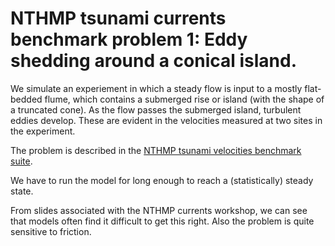 # NTHMP tsunami currents benchmark problem 1: Eddy shedding around a conical island.

We simulate an experiement in which a steady flow is input to a mostly flat-bedded flume, which contains a submerged rise or island (with the shape of a truncated cone). As the flow passes the submerged island, turbulent eddies develop. These are evident in the velocities measured at two sites in the experiment.

The problem is described in the [NTHMP tsunami velocities benchmark suite](http://coastal.usc.edu/currents_workshop/problems/prob1.html).


We have to run the model for long enough to reach a (statistically) steady state.

From slides associated with the NTHMP currents workshop, we can see that models often find it difficult to get this right. Also the problem is quite sensitive to friction.
